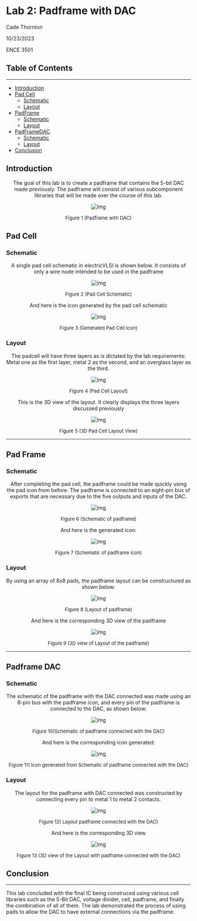 # Lab 2: Padframe with DAC

Cade Thornton

10/23/2023

ENCE 3501

## Table of Contents

-------

+ [Introduction](#Introduction )
+ [Pad Cell](#Link)
    * [Schematic](#Schematic)
    * [Layout](#Layout)
+ [PadFrame](#Link)
    * [Schematic](#Schematic)
    * [Layout](#Layout)
+ [PadFrameDAC](#Link)
    * [Schematic](#Schematic)
    * [Layout](#Layout)
+ [Conclusion](#Conclusion)

## Introduction 

<p align="center"> 
The goal of this lab is to create a padframe that contains the 5-bit DAC made previously. The padframe will consist of various subcomponent libraries that will be made over the course of this lab.
</p>

<p align="center">
  <img src="PadFrameDAC/documentation/padframe_dac/schematics/padFrameTotal.png" alt="img">
</p>

<div align="center">
  <p style="font-size: small;">
    Figure 1 (Padframe with DAC)
  </p>
</div>


## Pad Cell

### Schematic
<p align="center"> 
A single pad cell schematic in electricVLSI is shown below. It consists of only a wire node intended to be used in the padframe
</p>

<p align="center">
  <img src="PadFrameDAC/documentation/pad/schematics/padCellsche.png" alt="img">
</p>

<div align="center">
  <p style="font-size: small;">
    Figure 2 (Pad Cell Schematic)
  </p>
</div>

<p align="center"> 
And here is the icon generated by the pad cell schematic
</p>

<p align="center">
  <img src="PadFrameDAC/documentation/pad/schematics/padCellicon.png" alt="img">
</p>

<div align="center">
  <p style="font-size: small;">
    Figure 3 (Generated Pad Cell Icon)
  </p>
</div>


### Layout 

<p align="center"> 
The padcell will have three layers as is dictated by the lab requirements: Metal one as the first layer, metal 2 as the second, and an overglass layer as the third.
</p>

<p align="center">
  <img src="PadFrameDAC/documentation/pad/layouts/padCellLayout.png" alt="img">
</p>

<div align="center">
  <p style="font-size: small;">
    Figure 4 (Pad Cell Layout)
  </p>
</div>

<p align="center"> 
This is the 3D view of the layout. It clearly displays the three layers discussed previously
</p>

<p align="center">
  <img src="PadFrameDAC/documentation/pad/3DView/padCell3D.png" alt="img">
</p>

<div align="center">
  <p style="font-size: small;">
    Figure 5 (3D Pad Cell Layout View)
  </p>
</div>



------

## Pad Frame

### Schematic 

<p align="center"> 
After completing the pad cell, the padframe could be made quickly using the pad icon from before. The padframe is connected to an eight-pin bus of exports that are necessary due to the five outputs and inputs of the DAC.
</p>

<p align="center">
  <img src="PadFrameDAC/documentation/padframe/schematics/padFrameSch.png" alt="img">
</p>

<div align="center">
  <p style="font-size: small;">
    Figure 6 (Schematic of padframe)
  </p>
</div>

<p align="center"> 
And here is the generated icon:
</p>

<p align="center">
  <img src="PadFrameDAC/documentation/padframe/schematics/padFrameIcon.png" alt="img">
</p>

<div align="center">
  <p style="font-size: small;">
    Figure 7 (Schematic of padframe icon)
  </p>
</div>


### Layout

<p align="center"> 
By using an array of 8x8 pads, the padframe layout can be constructured as shown below:
</p>

<p align="center">
  <img src="PadFrameDAC/documentation/padframe/layouts/padFrameLayout.png" alt="img">
</p>

<div align="center">
  <p style="font-size: small;">
    Figure 8 (Layout of padframe)
  </p>
</div>

<p align="center"> 
And here is the corresponding 3D view of the padframe
</p>

<p align="center">
  <img src="PadFrameDAC/documentation/padframe/3Dview/padframeLayout3D.png" alt="img">
</p>

<div align="center">
  <p style="font-size: small;">
    Figure 9 (3D view of Layout of the padframe)
  </p>
</div>

-------

## Padframe DAC
### Schematic 

<p align="center"> 
The schematic of the padframe with the DAC connected was made using an 8-pin bus with the padframe icon, and every pin of the padframe is connected to the DAC, as shown below:
</p>

<p align="center">
  <img src="PadFrameDAC/documentation/PF&DAC/schematics/PF&DACsch.png" alt="img">
</p>

<div align="center">
  <p style="font-size: small;">
    Figure 10(Schematic of padframe connected with the DAC)
  </p>
</div>

<p align="center"> 
And here is the corresponding icon generated:
</p>

<p align="center">
  <img src="PadFrameDAC/documentation/PF&DAC/schematics/PF&DACschICON.png" alt="img">
</p>

<div align="center">
  <p style="font-size: small;">
    Figure 11( Icon generated from Schematic of padframe connected with the DAC)
  </p>
</div>

### Layout 

<p align="center"> 
The layout for the padframe with DAC connected was constructed by connecting every pin to metal 1 to metal 2 contacts.
</p>

<p align="center">
  <img src="PadFrameDAC/documentation/PF&DAC/layouts/PF&DAClayout.png" alt="img">
</p>

<div align="center">
  <p style="font-size: small;">
    Figure 12( Layout padframe connected with the DAC)
  </p>
</div>

<p align="center"> 
And here is the corresponding 3D view
</p>

<p align="center">
  <img src="PadFrameDAC/documentation/PF&DAC/3Dview/PF&DAC3D.png" alt="img">
</p>

<div align="center">
  <p style="font-size: small;">
    Figure 13 (3D view of the Layout with padframe connected with the DAC)
  </p>
</div>



## Conclusion

------

This lab concluded with the final IC being construced using various cell libraries such as the 5-Bit DAC, voltage divider, cell, padframe, and finally the combination of all of them. The lab demonstrated the process of using pads to allow the DAC to have external connections via the padframe.


